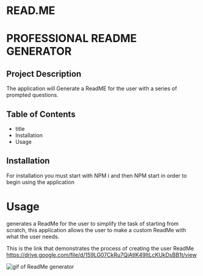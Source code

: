 # READ.ME

# PROFESSIONAL README GENERATOR

## Project Description

The application will Generate a ReadME for the user with a series of prompted questions.

## Table of Contents

* title
* Installation
* Usage


## Installation

For installation you must start with NPM i and then NPM start in order to begin using the application

# Usage

generates a ReadMe for the user to simplify the task of starting from scratch, this application allows the user to make a custom ReadMe with what the user needs.

This is the link that demonstrates the process of creating the user ReadMe
https://drive.google.com/file/d/159LG07CkRu7QiAtlK49ItLcKUkDsBB1t/view

![gif of ReadMe generator](./assets/images/readme.gif)
